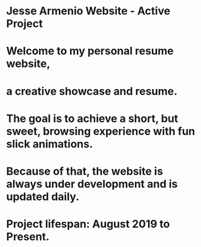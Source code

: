# Jesse Armenio Website - Active Project
# Welcome to my personal resume website,
# a creative showcase and resume.
# The goal is to achieve a short, but sweet, browsing experience with fun slick animations.
# Because of that, the website is always under development and is updated daily.
# Project lifespan: August 2019 to Present.
